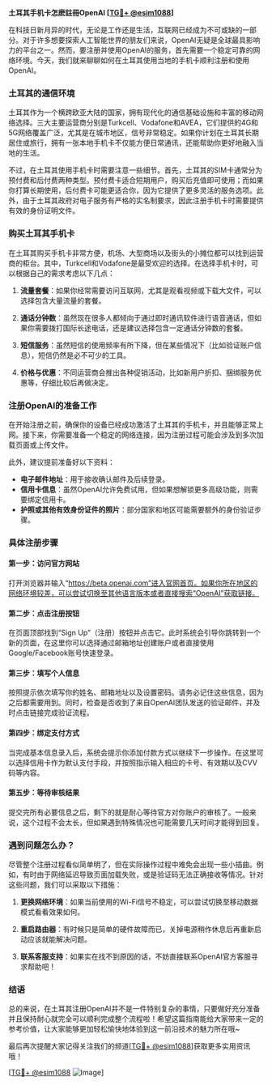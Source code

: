 **土耳其手机卡怎麽註冊OpenAI [[TG💪+ @esim1088](https://t.me/s/esim1088)]**

在科技日新月异的时代，无论是工作还是生活，互联网已经成为不可或缺的一部分。对于许多想要探索人工智能世界的朋友们来说，OpenAI无疑是全球最具影响力的平台之一。然而，要注册并使用OpenAI的服务，首先需要一个稳定可靠的网络环境。今天，我们就来聊聊如何在土耳其使用当地的手机卡顺利注册和使用OpenAI。

### 土耳其的通信环境

土耳其作为一个横跨欧亚大陆的国家，拥有现代化的通信基础设施和丰富的移动网络选择。三大主要运营商分别是Turkcell、Vodafone和AVEA，它们提供的4G和5G网络覆盖广泛，尤其是在城市地区，信号非常稳定。如果你计划在土耳其长期居住或旅行，拥有一张本地手机卡不仅能方便日常通讯，还能帮助你更好地融入当地的生活。

不过，在土耳其使用手机卡时需要注意一些细节。首先，土耳其的SIM卡通常分为预付费和后付费两种类型。预付费卡适合短期用户，购买后充值即可使用；而如果你打算长期使用，后付费卡可能更适合你，因为它提供了更多灵活的服务选项。此外，由于土耳其政府对电子服务有严格的实名制要求，因此注册手机卡时需要提供有效的身份证明文件。

### 购买土耳其手机卡

在土耳其购买手机卡非常方便，机场、大型商场以及街头的小摊位都可以找到运营商的柜台。其中，Turkcell和Vodafone是最受欢迎的选择。在选择手机卡时，可以根据自己的需求考虑以下几点：

1. **流量套餐**：如果你经常需要访问互联网，尤其是观看视频或下载大文件，可以选择包含大量流量的套餐。
   
2. **通话分钟数**：虽然现在很多人都倾向于通过即时通讯软件进行语音通话，但如果你需要拨打国际长途电话，还是建议选择包含一定通话分钟数的套餐。

3. **短信服务**：虽然短信的使用频率有所下降，但在某些情况下（比如验证账户信息），短信仍然是必不可少的工具。

4. **价格与优惠**：不同运营商会推出各种促销活动，比如新用户折扣、捆绑服务优惠等，仔细比较后再做决定。

### 注册OpenAI的准备工作

在开始注册之前，确保你的设备已经成功激活了土耳其的手机卡，并且能够正常上网。接下来，你需要准备一个稳定的网络连接，因为注册过程可能会涉及到多次加载页面或上传文件。

此外，建议提前准备好以下资料：

- **电子邮件地址**：用于接收确认邮件及后续登录。
- **信用卡信息**：虽然OpenAI允许免费试用，但如果想解锁更多高级功能，则需要绑定信用卡。
- **护照或其他有效身份证件的照片**：部分国家和地区可能需要额外的身份验证步骤。

### 具体注册步骤

#### 第一步：访问官方网站
打开浏览器并输入“https://beta.openai.com”进入官网首页。如果你所在地区的网络环境较差，可以尝试切换至其他语言版本或者直接搜索“OpenAI”获取链接。

#### 第二步：点击注册按钮
在页面顶部找到“Sign Up”（注册）按钮并点击它。此时系统会引导你跳转到一个新的页面，在这里你可以选择通过邮箱地址创建账户或者直接使用Google/Facebook账号快速登录。

#### 第三步：填写个人信息
按照提示依次填写你的姓名、邮箱地址以及设置密码。请务必记住这些信息，因为之后都需要用到。同时，检查是否收到了来自OpenAI团队发送的验证邮件，并及时点击链接完成验证流程。

#### 第四步：绑定支付方式
当完成基本信息录入后，系统会提示你添加付款方式以继续下一步操作。在这里可以选择信用卡作为默认支付手段，并按照指示输入相应的卡号、有效期以及CVV码等内容。

#### 第五步：等待审核结果
提交完所有必要信息之后，剩下的就是耐心等待官方对你账户的审核了。一般来说，这个过程不会太长，但如果遇到特殊情况也可能需要几天时间才能得到回复。

### 遇到问题怎么办？

尽管整个注册过程看似简单明了，但在实际操作过程中难免会出现一些小插曲。例如，有时由于网络延迟导致页面加载失败，或是验证码无法正确接收等情况。针对这些问题，我们可以采取以下措施：

1. **更换网络环境**：如果当前使用的Wi-Fi信号不稳定，可以尝试切换至移动数据模式看看效果如何。
   
2. **重启路由器**：有时候只是简单的硬件故障而已，关掉电源稍作休息后再重新启动应该就能解决问题。
   
3. **联系客服支持**：如果实在找不到原因的话，不妨直接联系OpenAI官方客服寻求帮助吧！

### 结语

总的来说，在土耳其注册OpenAI并不是一件特别复杂的事情，只要做好充分准备并且保持耐心就完全可以顺利完成整个流程啦！希望这篇指南能给大家带来一定的参考价值，让大家能够更加轻松愉快地体验到这一前沿技术的魅力所在哦~ 

最后再次提醒大家记得关注我们的频道[[TG💪+ @esim1088](https://t.me/s/esim1088)]获取更多实用资讯哦！ 

[[TG💪+ @esim1088](https://t.me/s/esim1088) ![Image](https://i.postimg.cc/4NQfJmqS/Snipaste-2025-05-13-00-14-12.png)]